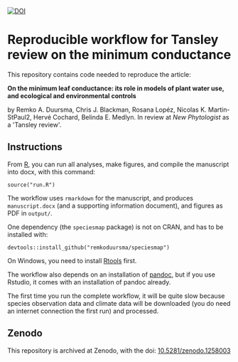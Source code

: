 [![DOI](https://zenodo.org/badge/84373768.svg)](https://zenodo.org/badge/latestdoi/84373768)

# Reproducible workflow for Tansley review on the minimum conductance

This repository contains code needed to reproduce the article:

**On the minimum leaf conductance: its role in models of plant water use, and ecological and environmental controls**

by 
Remko A. Duursma, Chris J. Blackman, Rosana Lopéz, Nicolas K. Martin-StPaul2, Hervé Cochard, Belinda E. Medlyn. In review at *New Phytologist* as a 'Tansley review'.


## Instructions

From [R](https://www.r-project.org/), you can run all analyses, make figures, and compile the manuscript into docx, with this command:

```
source("run.R")
```

The workflow uses `rmarkdown` for the manuscript, and produces `manuscript.docx` (and a supporting information document), and figures as PDF in `output/`. 

One dependency (the `speciesmap` package) is not on CRAN, and has to be installed with: 

```
devtools::install_github("remkoduursma/speciesmap")
```

On Windows, you need to install [Rtools](https://cran.r-project.org/bin/windows/Rtools/) first.

The workflow also depends on an installation of [pandoc](https://pandoc.org/), but if you use Rstudio, it comes with an installation of pandoc already.

The first time you run the complete workflow, it will be quite slow because species observation data and climate data will be downloaded (you do need an internet connection the first run) and processed.


## Zenodo

This repository is archived at Zenodo, with the doi: [10.5281/zenodo.1258003](doi.org/10.5281/zenodo.1258003)

